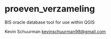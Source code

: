 # proeven_verzameling
BIS oracle database tool for use within QGIS

Kevin Schuurman
kevinschuurman98@gmail.com
